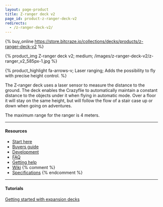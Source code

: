 ```yaml
---
layout: page-product
title: Z-ranger deck v2
page_id: product-z-ranger-deck-v2
redirects:
  - /z-ranger-deck-v2/
---
```


{% buy_online https://store.bitcraze.io/collections/decks/products/z-ranger-deck-v2 %}

{% product_img Z-ranger deck v2; medium;
/images/z-ranger-deck-v2/z-ranger_v2_585px-1.jpg
%}

{% product_highlight
fa-arrows-v;
Laser ranging;
Adds the possibility to fly with precise height control.
%}

The Z-ranger deck uses a laser sensor to measure the distance to the ground.
The deck enables the Crazyflie to automatically maintain a constant distance to the
objects under it when flying in automatic mode. Over a floor it will stay on the
same height, but will follow the flow of a stair case up or down when going on
adventures.

The maximum range for the ranger is 4 meters.

---

#### Resources

- [Start here](/start/)
- [Buyers guide](/crazyflie-2-0-buyers-guide/)
- [Development](/development-overview/)
- [FAQ](/frequently-asked-questions-Crazyflie-2.0/)
- [Getting help](/getting-help/)
- [Wiki](https://wiki.bitcraze.io/projects:crazyflie2:expansionboards:zranger-v2)
{% comment %}
- [Specifications](https://store.bitcraze.io/products/z-ranger-deck-v2)
{% endcomment %}
---

#### Tutorials

[Getting started with expansion decks](/getting-started-with-expansion-decks/)
